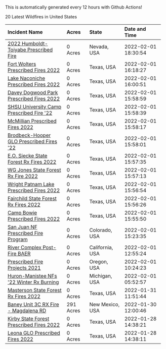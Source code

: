 This is automatically generated every 12 hours with Github Actions!

20 Latest Wildfires in United States

 | Incident Name | Acres | State | Date and Time |
|:---|:---|:---|:---|
| [2022 Humboldt-Toiyabe Prescribed Fire](https://inciweb.nwcg.gov/incident/7310/) | 0 Acres | Nevada, USA | 2022-02-01 18:30:54 |
| [Fort Wolters Prescribed Fires 2022](https://inciweb.nwcg.gov/incident/7944/) | 0 Acres | Texas, USA | 2022-02-01 16:18:27 |
| [Lake Naconiche Prescribed Fires 2022](https://inciweb.nwcg.gov/incident/7934/) | 0 Acres | Texas, USA | 2022-02-01 16:00:51 |
| [Davey Dogwood Park Prescribed Fires 2022](https://inciweb.nwcg.gov/incident/7933/) | 0 Acres | Texas, USA | 2022-02-01 15:58:59 |
| [SHSU University Camp Prescribed Fire '22](https://inciweb.nwcg.gov/incident/7932/) | 0 Acres | Texas, USA | 2022-02-01 15:58:39 |
| [McMillian Prescribed Fires 2022](https://inciweb.nwcg.gov/incident/7931/) | 0 Acres | Texas, USA | 2022-02-01 15:58:17 |
| [Brodbeck-Hooper GLO Prescribed Fires '22](https://inciweb.nwcg.gov/incident/7937/) | 0 Acres | Texas, USA | 2022-02-01 15:58:01 |
| [E.O. Siecke State Forest Rx Fires 2022](https://inciweb.nwcg.gov/incident/7940/) | 0 Acres | Texas, USA | 2022-02-01 15:57:35 |
| [WG Jones State Forest Rx Fire 2022](https://inciweb.nwcg.gov/incident/7938/) | 0 Acres | Texas, USA | 2022-02-01 15:57:13 |
| [Wright Patnam Lake Prescribed Fires 2022](https://inciweb.nwcg.gov/incident/7942/) | 0 Acres | Texas, USA | 2022-02-01 15:56:54 |
| [Fairchild State Forest Rx Fires 2022](https://inciweb.nwcg.gov/incident/7935/) | 0 Acres | Texas, USA | 2022-02-01 15:56:26 |
| [Camp Bowie Prescribed Fires 2022](https://inciweb.nwcg.gov/incident/7943/) | 0 Acres | Texas, USA | 2022-02-01 15:55:50 |
| [San Juan NF Prescribed Fire Program](https://inciweb.nwcg.gov/incident/6288/) | 0 Acres | Colorado, USA | 2022-02-01 15:23:35 |
| [River Complex Post-Fire BAER](https://inciweb.nwcg.gov/incident/7868/) | 0 Acres | California, USA | 2022-02-01 12:55:24 |
| [Prescribed Fire Projects 2021](https://inciweb.nwcg.gov/incident/7426/) | 0 Acres | Oregon, USA | 2022-02-01 10:24:23 |
| [Huron-Manistee NFs '22 Winter Rx Burning](https://inciweb.nwcg.gov/incident/7928/) | 0 Acres | Michigan, USA | 2022-02-01 05:52:57 |
| [Masterson State Forest Rx Fires 2022](https://inciweb.nwcg.gov/incident/7941/) | 0 Acres | Texas, USA | 2022-01-31 11:51:44 |
| [Baney Unit 3C RX Fire - Magdalena RD](https://inciweb.nwcg.gov/incident/7883/) | 291 Acres | New Mexico, USA | 2022-01-30 12:00:46 |
| [Kirby State Forest Prescribed Fires 2022](https://inciweb.nwcg.gov/incident/7930/) | 0 Acres | Texas, USA | 2022-01-28 14:38:21 |
| [Leona GLO Prescribed Fires 2022](https://inciweb.nwcg.gov/incident/7936/) | 0 Acres | Texas, USA | 2022-01-28 14:38:11 |
